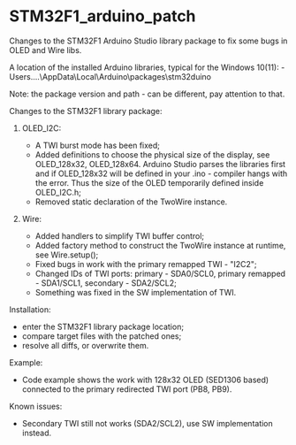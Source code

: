 # STM32F1_arduino_patch
Changes to the STM32F1 Arduino Studio library package to fix some bugs in OLED and Wire libs.

A location of the installed Arduino libraries, typical for the Windows 10(11):
    - Users\....\AppData\Local\Arduino\packages\stm32duino

Note: the package version and path - can be different, pay attention to that.


Changes to the STM32F1 library package:

1. OLED_I2C:
   - A TWI burst mode has been fixed;
   - Added definitions to choose the physical size of the display, see OLED_128x32, OLED_128x64.
   Arduino Studio parses the libraries first and if OLED_128x32 will be defined in your .ino - 
   compiler hangs with the error. Thus the size of the OLED temporarily defined inside OLED_I2C.h;
   - Removed static declaration of the TwoWire instance.

2. Wire:
   - Added handlers to simplify TWI buffer control;
   - Added factory method to construct the TwoWire instance at runtime, see Wire.setup();
   - Fixed bugs in work with the primary remapped TWI - "I2C2";
   - Changed IDs of TWI ports: primary - SDA0/SCL0, primary remapped - SDA1/SCL1, secondary - SDA2/SCL2;
   - Something was fixed in the SW implementation of TWI.


Installation:
   - enter the STM32F1 library package location;
   - compare target files with the patched ones;
   - resolve all diffs, or overwrite them.


Example:
   - Code example shows the work with 128x32 OLED (SED1306 based) connected to the primary redirected TWI port (PB8, PB9).


Known issues:
   - Secondary TWI still not works (SDA2/SCL2), use SW implementation instead.
